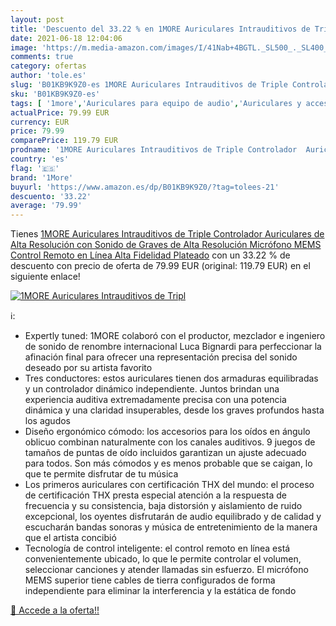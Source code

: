 ```yaml
---
layout: post
title: 'Descuento del 33.22 % en 1MORE Auriculares Intrauditivos de Tripl'
date: 2021-06-18 12:04:06
image: 'https://m.media-amazon.com/images/I/41Nab+4BGTL._SL500_._SL400_.jpg'
comments: true
category: ofertas
author: 'tole.es'
slug: 'B01KB9K9Z0-es 1MORE Auriculares Intrauditivos de Triple Controlador...'
sku: 'B01KB9K9Z0-es'
tags: [ '1more','Auriculares para equipo de audio','Auriculares y accesorios','Electrónica','auriculares', ]
actualPrice: 79.99 EUR
currency: EUR
price: 79.99
comparePrice: 119.79 EUR
prodname: '1MORE Auriculares Intrauditivos de Triple Controlador  Auriculares de Alta Resolución con Sonido de Graves de Alta Resolución  Micrófono MEMS  Control Remoto en Línea  Alta Fidelidad  Plateado'
country: 'es'
flag: '🇪🇸'
brand: '1More'
buyurl: 'https://www.amazon.es/dp/B01KB9K9Z0/?tag=tolees-21'
descuento: '33.22'
average: '79.99'
---
```


Tienes [1MORE Auriculares Intrauditivos de Triple Controlador  Auriculares de Alta Resolución con Sonido de Graves de Alta Resolución  Micrófono MEMS  Control Remoto en Línea  Alta Fidelidad  Plateado](https://www.amazon.es/dp/B01KB9K9Z0/?tag=tolees-21) con un 33.22 % de descuento con precio de oferta de 79.99 EUR (original: 119.79 EUR) en el siguiente enlace!

[![1MORE Auriculares Intrauditivos de Tripl](https://m.media-amazon.com/images/I/41Nab+4BGTL._SL500_._SL400_.jpg)](https://www.amazon.es/dp/B01KB9K9Z0/?tag=tolees-21)

ℹ️:

- Expertly tuned: 1MORE colaboró ​​con el productor, mezclador e ingeniero de sonido de renombre internacional Luca Bignardi para perfeccionar la afinación final para ofrecer una representación precisa del sonido deseado por su artista favorito
- Tres conductores: estos auriculares tienen dos armaduras equilibradas y un controlador dinámico independiente. Juntos brindan una experiencia auditiva extremadamente precisa con una potencia dinámica y una claridad insuperables, desde los graves profundos hasta los agudos
- Diseño ergonómico cómodo: los accesorios para los oídos en ángulo oblicuo combinan naturalmente con los canales auditivos. 9 juegos de tamaños de puntas de oído incluidos garantizan un ajuste adecuado para todos. Son más cómodos y es menos probable que se caigan, lo que te permite disfrutar de tu música
- Los primeros auriculares con certificación THX del mundo: el proceso de certificación THX presta especial atención a la respuesta de frecuencia y su consistencia, baja distorsión y aislamiento de ruido excepcional, los oyentes disfrutarán de audio equilibrado y de calidad y escucharán bandas sonoras y música de entretenimiento de la manera que el artista concibió
- Tecnología de control inteligente: el control remoto en línea está convenientemente ubicado, lo que le permite controlar el volumen, seleccionar canciones y atender llamadas sin esfuerzo. El micrófono MEMS superior tiene cables de tierra configurados de forma independiente para eliminar la interferencia y la estática de fondo

[🛒 Accede a la oferta!!](https://www.amazon.es/dp/B01KB9K9Z0/?tag=tolees-21)
